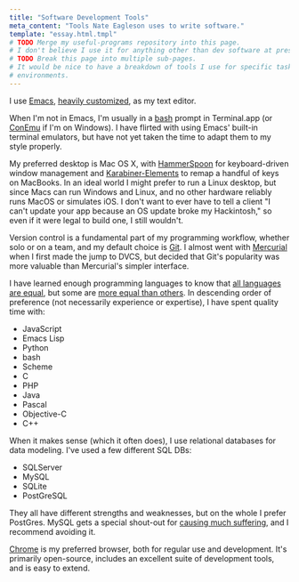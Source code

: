 ```yaml
---
title: "Software Development Tools"
meta_content: "Tools Nate Eagleson uses to write software."
template: "essay.html.tmpl"
# TODO Merge my useful-programs repository into this page.
# I don't believe I use it for anything other than dev software at present...
# TODO Break this page into multiple sub-pages.
# It would be nice to have a breakdown of tools I use for specific tasks and
# environments.
---
```


I use [Emacs](https://www.gnu.org/software/emacs/), [heavily
customized](https://github.com/NateEag/.emacs.d), as my text editor.

When I'm not in Emacs, I'm usually in a
[bash](https://www.gnu.org/software/bash/) prompt in Terminal.app (or
[ConEmu](https://conemu.github.io/) if I'm on Windows). I have flirted
with using Emacs' built-in terminal emulators, but have not yet taken the
time to adapt them to my style properly.

My preferred desktop is Mac OS X, with
[HammerSpoon](http://www.hammerspoon.org/) for keyboard-driven window
management and
[Karabiner-Elements](https://github.com/tekezo/Karabiner-Elements) to remap a
handful of keys on MacBooks. In an ideal world I might prefer to run a Linux
desktop, but since Macs can run Windows and Linux, and no other hardware
reliably runs MacOS or simulates iOS. I don't want to ever have to tell a
client "I can't update your app because an OS update broke my Hackintosh," so
even if it were legal to build one, I still wouldn't.

Version control is a fundamental part of my programming workflow, whether
solo or on a team, and my default choice is [Git](https://git-scm.com/). I
almost went with [Mercurial](https://www.mercurial-scm.org/) when I first
made the jump to DVCS, but decided that Git's popularity was more valuable
than Mercurial's simpler interface.

I have learned enough programming languages to know that [all languages are
equal](https://stackoverflow.com/questions/7284/what-is-turing-complete), but
some are [more equal than others](http://www.paulgraham.com/avg.html). In
descending order of preference (not necessarily experience or expertise), I
have spent quality time with:

* JavaScript
* Emacs Lisp
* Python
* bash
* Scheme
* C
* PHP
* Java
* Pascal
* Objective-C
* C++

When it makes sense (which it often does), I use relational databases for
data modeling. I've used a few different SQL DBs:

* SQLServer
* MySQL
* SQLite
* PostGreSQL

They all have different strengths and weaknesses, but on the whole I prefer
PostGres. MySQL gets a special shout-out for
[causing much suffering](http://grimoire.ca/mysql/choose-something-else), and
I recommend avoiding it.

[Chrome](https://www.google.com/chrome/browser/desktop/) is my preferred
browser, both for regular use and development. It's primarily open-source,
includes an excellent suite of development tools, and is easy to extend.
